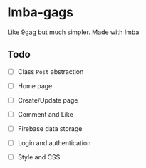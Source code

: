 # Imba-gags

Like 9gag but much simpler. Made with Imba

## Todo

- [ ] Class `Post` abstraction
- [ ] Home page
- [ ] Create/Update page
- [ ] Comment and Like

- [ ] Firebase data storage
- [ ] Login and authentication
- [ ] Style and CSS